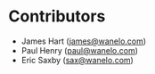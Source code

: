 Contributors
============

* James Hart (james@wanelo.com)
* Paul Henry (paul@wanelo.com)
* Eric Saxby (sax@wanelo.com)
